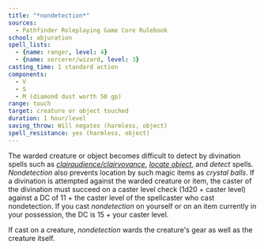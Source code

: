 ```yaml
---
title: "*nondetection*"
sources:
  - Pathfinder Roleplaying Game Core Rulebook
school: abjuration
spell_lists:
  - {name: ranger, level: 4}
  - {name: sorcerer/wizard, level: 3}
casting_time: 1 standard action
components:
  - V
  - S
  - M (diamond dust worth 50 gp)
range: touch
target: creature or object touched
duration: 1 hour/level
saving_throw: Will negates (harmless, object)
spell_resistance: yes (harmless, object)
---
```


The warded creature or object becomes difficult to detect by divination spells such as [*clairaudience/clairvoyance*](/spells/clairaudience-clairvoyance/), [*locate object*](/spells/locate-object/), and *detect* spells. *Nondetection* also prevents location by such magic items as *crystal balls*. If a divination
is attempted against the warded creature or item, the caster of the divination must succeed on a caster level check (1d20 + caster level) against a DC of 11 + the caster level of the spellcaster who cast nondetection. If you cast *nondetection* on yourself or on an item currently in your possession, the DC is 15 + your caster level.

If cast on a creature, *nondetection* wards the creature's gear as well as the creature itself.

